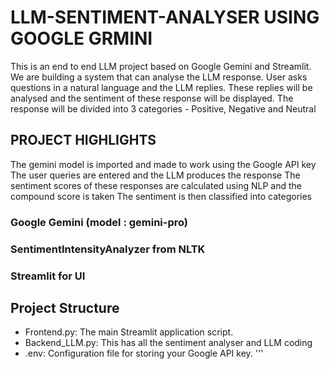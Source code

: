 # LLM-SENTIMENT-ANALYSER USING GOOGLE GRMINI

This is an end to end LLM project based on Google Gemini and Streamlit. We are building a system that can analyse the LLM response. User asks questions in a natural language and the LLM replies.
These replies will be analysed and the sentiment of these response will be displayed.
The response will be divided into 3 categories - Positive, Negative and Neutral

## PROJECT HIGHLIGHTS 

The gemini model is imported and made to work using the Google API key
The user queries are entered and the LLM produces the response
The sentiment scores of these responses are calculated using NLP and the compound score is taken
The sentiment is then classified into categories
  ### Google Gemini (model : gemini-pro)
  ### SentimentIntensityAnalyzer from NLTK
  ### Streamlit for UI

## Project Structure
  * Frontend.py: The main Streamlit application script.
  * Backend_LLM.py: This has all the sentiment analyser and LLM coding
  * .env: Configuration file for storing your Google API key. '''
 
